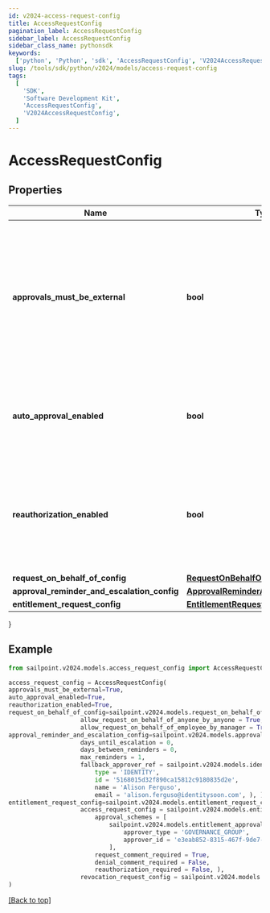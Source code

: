 ```yaml
---
id: v2024-access-request-config
title: AccessRequestConfig
pagination_label: AccessRequestConfig
sidebar_label: AccessRequestConfig
sidebar_class_name: pythonsdk
keywords:
  ['python', 'Python', 'sdk', 'AccessRequestConfig', 'V2024AccessRequestConfig']
slug: /tools/sdk/python/v2024/models/access-request-config
tags:
  [
    'SDK',
    'Software Development Kit',
    'AccessRequestConfig',
    'V2024AccessRequestConfig',
  ]
---
```


# AccessRequestConfig

## Properties

| Name | Type | Description | Notes |
| --- | --- | --- | --- |
| **approvals_must_be_external** | **bool** | If this is true, approvals must be processed by an external system. Also, if this is true, it blocks Request Center access requests and returns an error for any user who isn't an org admin. | [optional] [default to False] |
| **auto_approval_enabled** | **bool** | If this is true and the requester and reviewer are the same, the request is automatically approved. | [optional] [default to False] |
| **reauthorization_enabled** | **bool** | If this is true, reauthorization will be enforced for appropriately configured access items. Enablement of this feature is currently in a limited state. | [optional] [default to False] |
| **request_on_behalf_of_config** | [**RequestOnBehalfOfConfig**](request-on-behalf-of-config) |  | [optional] |
| **approval_reminder_and_escalation_config** | [**ApprovalReminderAndEscalationConfig**](approval-reminder-and-escalation-config) |  | [optional] |
| **entitlement_request_config** | [**EntitlementRequestConfig**](entitlement-request-config) |  | [optional] |

}

## Example

```python
from sailpoint.v2024.models.access_request_config import AccessRequestConfig

access_request_config = AccessRequestConfig(
approvals_must_be_external=True,
auto_approval_enabled=True,
reauthorization_enabled=True,
request_on_behalf_of_config=sailpoint.v2024.models.request_on_behalf_of_config.RequestOnBehalfOfConfig(
                    allow_request_on_behalf_of_anyone_by_anyone = True,
                    allow_request_on_behalf_of_employee_by_manager = True, ),
approval_reminder_and_escalation_config=sailpoint.v2024.models.approval_reminder_and_escalation_config.ApprovalReminderAndEscalationConfig(
                    days_until_escalation = 0,
                    days_between_reminders = 0,
                    max_reminders = 1,
                    fallback_approver_ref = sailpoint.v2024.models.identity_reference_with_name_and_email.IdentityReferenceWithNameAndEmail(
                        type = 'IDENTITY',
                        id = '5168015d32f890ca15812c9180835d2e',
                        name = 'Alison Ferguso',
                        email = 'alison.ferguso@identitysoon.com', ), ),
entitlement_request_config=sailpoint.v2024.models.entitlement_request_config.EntitlementRequestConfig(
                    access_request_config = sailpoint.v2024.models.entitlement_access_request_config.EntitlementAccessRequestConfig(
                        approval_schemes = [
                            sailpoint.v2024.models.entitlement_approval_scheme.EntitlementApprovalScheme(
                                approver_type = 'GOVERNANCE_GROUP',
                                approver_id = 'e3eab852-8315-467f-9de7-70eda97f63c8', )
                            ],
                        request_comment_required = True,
                        denial_comment_required = False,
                        reauthorization_required = False, ),
                    revocation_request_config = sailpoint.v2024.models.entitlement_revocation_request_config.EntitlementRevocationRequestConfig(), )
)

```

[[Back to top]](#)
